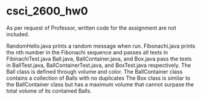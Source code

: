 # csci_2600_hw0
As per request of Professor, written code for the assignment are not included.

RandomHello.java prints a random message when run.
Fibonachi.java prints the nth number in the Fibonachi sequence and passes all tests in FibinachiTest.java
Ball.java, BallContainer.java, and Box.java pass the tests in BallTest.java, BallContainerTest.java, and BoxTest.java respectively.
The Ball class is defined through volume and color.
The BallContainer class contains a collection of Balls with no duplicates
The Box class is similar to the BallContainer class but has a maximum volume that cannot surpase the total volume of its contained Balls.
